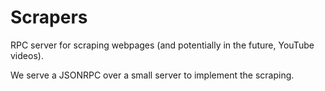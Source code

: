 # Scrapers
RPC server for scraping webpages (and potentially in the future, YouTube videos).

We serve a JSONRPC over a small server to implement the scraping.